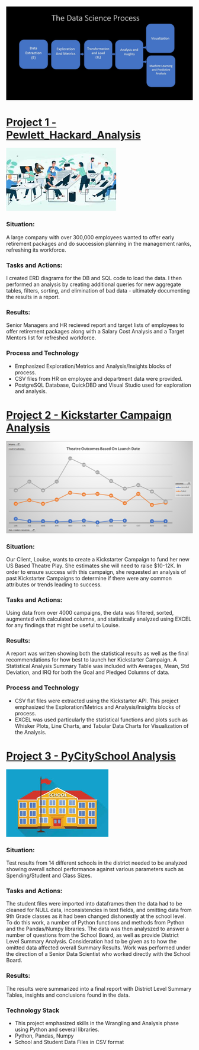 ![](/images/DSProcess2.JPG)


# [Project 1 - Pewlett_Hackard_Analysis](https://github.com/tcottrell321/Pewlett_Hackard_Analysis)
![](/images/Employees1.jpg)

### Situation:
A large company with over 300,000 employees wanted to offer early retirement packages and do succession planning in the management ranks, refreshing its workforce. 

### Tasks and Actions:
I created ERD diagrams for the DB and SQL code to load the data. I then performed an analysis by creating additional queries for new aggregate tables, filters, sorting, and elimination of bad data - ultimately documenting the results in a report. 

### Results:
Senior Managers and HR recieved report and target lists of employees to offer retirement packages along with a Salary Cost Analysis and a Target Mentors list for refreshed workforce. 

### Process and Technology
- Emphasized Exploration/Metrics and Analysis/Insights blocks of process.
- CSV files from HR on employee and department data were provided. 
- PostgreSQL Database, QuickDBD and Visual Studio used for exploration and analysis.

# [Project 2 - Kickstarter Campaign Analysis](https://github.com/tcottrell321/kickstarter-analysis)
![](/images/theatreoutcomes.png)

### Situation:
Our Client, Louise, wants to create a Kickstarter Campaign to fund her new US Based Theatre Play. She estimates she will need to raise $10-12K. In order to ensure success with this campaign, she requested an analysis of past Kickstarter Campaigns to determine if there were any common attributes or trends leading to success.

### Tasks and Actions:
Using data from over 4000 campaigns, the data was filtered, sorted, augmented with calculated columns, and statistically analyzed using EXCEL for any findings that might be useful to Louise.

### Results:
A report was written showing both the statistical results as well as the final recommendations for how best to launch her Kickstarter Campaign. A Statistical Analysis Summary Table was included with Averages, Mean, Std Deviation, and IRQ for both the Goal and Pledged Columns of data. 

### Process and Technology
- CSV flat files were extracted using the Kickstarter API. This project emphasized the Exploration/Metrics and Analysis/Insights blocks of process.
- EXCEL was used particularly the statistical functions and plots such as Whisker Plots, Line Charts, and Tabular Data Charts for Visualization of the Analysis. 


# [Project 3 - PyCitySchool Analysis](https://github.com/tcottrell321/school_district_analysis)
![](/images/Schools.jpg)

### Situation:
Test results from 14 different schools in the district needed to be analyzed showing overall school performance against various parameters such as Spending/Student and Class Sizes. 

### Tasks and Actions: 
The student files were imported into dataframes then the data had to be cleaned for NULL data, inconsistencies in text fields, and omitting data from 9th Grade classes as it had been changed dishonestly at the school level. To do this work, a number of Python functions and methods from Python and the Pandas/Numpy libraries. The data was then analyszed to answer a number of questions from the School Board, as well as provide District Level Summary Analysis. Consideration had to be given as to how the omitted data affected overall Summary Results. Work was performed under the direction of a Senior Data Scientist who worked directly with the School Board. 

### Results: 
The results were summarized into a final report with District Level Summary Tables, insights and conclusions found in the data. 

### Technology Stack
- This project emphasized skills in the Wrangling and Analysis phase using Python and several libraries. 
- Python, Pandas, Numpy 
- School and Student Data Files in CSV format

